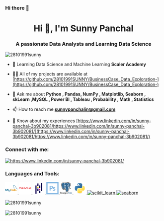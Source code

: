 ### Hi there 👋

<h1 align="center">Hi 👋, I'm Sunny Panchal</h1>
<h3 align="center">A passionate Data Analysts and Learning Data Science</h3>

<p align="left"> <img src="https://komarev.com/ghpvc/?username=28101991sunny&label=Profile%20views&color=0e75b6&style=flat" alt="28101991sunny" /> </p>

- 🌱 Learning Data Science and Machine Learning **Scaler Academy**

- 👨‍💻 All of my projects are available at [https://github.com/28101991SUNNY/BusinessCase_Data_Exploration-](https://github.com/28101991SUNNY/BusinessCase_Data_Exploration-)

- 💬 Ask me about **Python , Pandas, NumPy , Matplotlib, Seaborn , skLearn ,MySQL , Power BI , Tableau , Probability , Math , Statistics**

- 📫 How to reach me **sunnypanchalin@gmail.com**

- 📄 Know about my experiences [https://www.linkedin.com/in/sunny-panchal-3b902081/https://www.linkedin.com/in/sunny-panchal-3b902081/](https://www.linkedin.com/in/sunny-panchal-3b902081/https://www.linkedin.com/in/sunny-panchal-3b902081/)

<h3 align="left">Connect with me:</h3>
<p align="left">
<a href="https://linkedin.com/in/https://www.linkedin.com/in/sunny-panchal-3b902081/" target="blank"><img align="center" src="https://raw.githubusercontent.com/rahuldkjain/github-profile-readme-generator/master/src/images/icons/Social/linked-in-alt.svg" alt="https://www.linkedin.com/in/sunny-panchal-3b902081/" height="30" width="40" /></a>
</p>

<h3 align="left">Languages and Tools:</h3>
<p align="left"> <a href="https://www.mysql.com/" target="_blank" rel="noreferrer"> <img src="https://raw.githubusercontent.com/devicons/devicon/master/icons/mysql/mysql-original-wordmark.svg" alt="mysql" width="40" height="40"/> </a> <a href="https://www.oracle.com/" target="_blank" rel="noreferrer"> <img src="https://raw.githubusercontent.com/devicons/devicon/master/icons/oracle/oracle-original.svg" alt="oracle" width="40" height="40"/> </a> <a href="https://pandas.pydata.org/" target="_blank" rel="noreferrer"> <img src="https://raw.githubusercontent.com/devicons/devicon/2ae2a900d2f041da66e950e4d48052658d850630/icons/pandas/pandas-original.svg" alt="pandas" width="40" height="40"/> </a> <a href="https://www.photoshop.com/en" target="_blank" rel="noreferrer"> <img src="https://raw.githubusercontent.com/devicons/devicon/master/icons/photoshop/photoshop-line.svg" alt="photoshop" width="40" height="40"/> </a> <a href="https://www.postgresql.org" target="_blank" rel="noreferrer"> <img src="https://raw.githubusercontent.com/devicons/devicon/master/icons/postgresql/postgresql-original-wordmark.svg" alt="postgresql" width="40" height="40"/> </a> <a href="https://www.python.org" target="_blank" rel="noreferrer"> <img src="https://raw.githubusercontent.com/devicons/devicon/master/icons/python/python-original.svg" alt="python" width="40" height="40"/> </a> <a href="https://scikit-learn.org/" target="_blank" rel="noreferrer"> <img src="https://upload.wikimedia.org/wikipedia/commons/0/05/Scikit_learn_logo_small.svg" alt="scikit_learn" width="40" height="40"/> </a> <a href="https://seaborn.pydata.org/" target="_blank" rel="noreferrer"> <img src="https://seaborn.pydata.org/_images/logo-mark-lightbg.svg" alt="seaborn" width="40" height="40"/> </a> </p>

<p><img align="center" src="https://github-readme-stats.vercel.app/api/top-langs?username=28101991sunny&show_icons=true&locale=en&layout=compact" alt="28101991sunny" /></p>

<p><img align="center" src="https://github-readme-streak-stats.herokuapp.com/?user=28101991sunny&" alt="28101991sunny" /></p>
